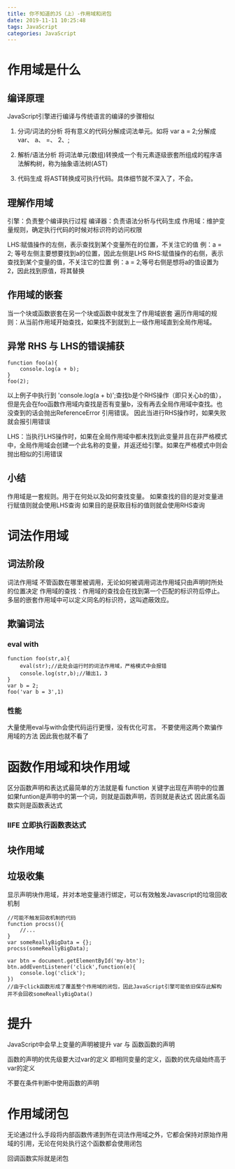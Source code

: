 ```yaml
---
title: 你不知道的JS（上）-作用域和闭包
date: 2019-11-11 10:25:48
tags: JavaScript
categories: JavaScript
---
```

# 作用域是什么
## 编译原理
JavaScript引擎进行编译与传统语言的编译的步骤相似

1. 分词/词法的分析
    将有意义的代码分解成词法单元。如将 var a = 2;分解成  var、 a、 =、 2、;

2. 解析/语法分析
    将词法单元(数组)转换成一个有元素逐级嵌套所组成的程序语法解构树，称为抽象语法树(AST)

3. 代码生成
    将AST转换成可执行代码。具体细节就不深入了，不会。


## 理解作用域
引擎：负责整个编译执行过程
编译器：负责语法分析与代码生成
作用域：维护变量规则，确定执行代码的时候对标识符的访问权限

LHS:赋值操作的左侧，表示查找到某个变量所在的位置，不关注它的值 例：a = 2; 等号左侧主要想要找到a的位置，因此左侧是LHS
RHS:赋值操作的右侧，表示查找到某个变量的值，不关注它的位置 例：a = 2;等号右侧是想将a的值设置为2，因此找到原值，将其替换


## 作用域的嵌套
当一个块或函数嵌套在另一个块或函数中就发生了作用域嵌套
遍历作用域的规则：从当前作用域开始查找，如果找不到就到上一级作用域直到全局作用域。

## 异常  RHS 与 LHS的错误捕获
```
function foo(a){
    console.log(a + b);
}
foo(2);
```
以上例子中执行到 'console.log(a + b)';查找b是个RHS操作（即只关心b的值），但是先会在foo函数作用域内查找是否有变量b，没有再去全局作用域中查找。也没查到的话会抛出ReferenceError 引用错误。
因此当进行RHS操作时，如果失败就会报引用错误

LHS：当执行LHS操作时，如果在全局作用域中都未找到此变量并且在非严格模式中，全局作用域会创建一个此名称的变量，并返还给引擎。如果在严格模式中则会抛出相似的引用错误

## 小结
作用域是一套规则。用于在何处以及如何查找变量。
如果查找的目的是对变量进行赋值则就会使用LHS查询
如果目的是获取目标的值则就会使用RHS查询

# 词法作用域

## 词法阶段
词法作用域 不管函数在哪里被调用，无论如何被调用词法作用域只由声明时所处的位置决定
作用域的查找：作用域的查找会在找到第一个匹配的标识符后停止。多层的嵌套作用域中可以定义同名的标识符，这叫遮蔽效应。

## 欺骗词法
### eval with
```
function foo(str,a){
    eval(str);//此处会运行时的词法作用域，严格模式中会报错
    console.log(str,b);//输出1，3
}
var b = 2;
foo('var b = 3',1)
```

### 性能
大量使用eval与with会使代码运行更慢，没有优化可言。 不要使用这两个欺骗作用域的方法 因此我也就不看了


# 函数作用域和块作用域

区分函数声明和表达式最简单的方法就是看 function 关键字出现在声明中的位置 如果funtion是声明中的第一个词，则就是函数声明，否则就是表达式
因此匿名函数实则是函数表达式

### IIFE 立即执行函数表达式

## 块作用域

## 垃圾收集
显示声明块作用域，并对本地变量进行绑定，可以有效触发Javascript的垃圾回收机制
```
//可能不触发回收机制的代码
function procss(){
    //...
}
var someReallyBigData = {};
procss(someReallyBigData);

var btn = document.getElementById('my-btn');
btn.addEventListener('click',function(e){
    console.log('click');
})
//由于click函数形成了覆盖整个作用域的闭包，因此JavaScript引擎可能依旧保存此解构 并不会回收someReallyBigData()
```



# 提升
JavaScript中会早上变量的声明被提升  var 与 函数函数的声明

函数的声明的优先级要大过var的定义 即相同变量的定义，函数的优先级始终高于var的定义

不要在条件判断中使用函数的声明


# 作用域闭包

无论通过什么手段将内部函数传递到所在词法作用域之外，它都会保持对原始作用域的引用，无论在何处执行这个函数都会使用闭包

回调函数实际就是闭包
